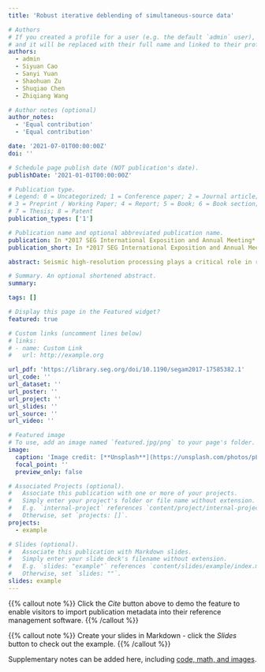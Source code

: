 ```yaml
---
title: 'Robust iterative deblending of simultaneous-source data'

# Authors
# If you created a profile for a user (e.g. the default `admin` user), write the username (folder name) here
# and it will be replaced with their full name and linked to their profile.
authors:
  - admin
  - Siyuan Cao
  - Sanyi Yuan
  - Shaohuan Zu
  - Shuqiao Chen
  - Zhiqiang Wang

# Author notes (optional)
author_notes:
  - 'Equal contribution'
  - 'Equal contribution'

date: '2021-07-01T00:00:00Z'
doi: ''

# Schedule page publish date (NOT publication's date).
publishDate: '2021-01-01T00:00:00Z'

# Publication type.
# Legend: 0 = Uncategorized; 1 = Conference paper; 2 = Journal article;
# 3 = Preprint / Working Paper; 4 = Report; 5 = Book; 6 = Book section;
# 7 = Thesis; 8 = Patent
publication_types: ['1']

# Publication name and optional abbreviated publication name.
publication: In *2017 SEG International Exposition and Annual Meeting*
publication_short: In *2017 SEG International Exposition and Annual Meeting*

abstract: Seismic high-resolution processing plays a critical role in reservoir target detection. As one of the most common approaches, regularization can achieve a high-resolution inversion result. However, the performance of regularization depends on the settings of the associated parameters and constraint functions. Further, it is difficult to solve an objective function with complex constraints, and it requires designing an optimization algorithm. In addition, existing algorithms have high computational complexity, which impedes the inversion of the large data volume. To address these problems, an optimization-inspired deep learning inversion solver is proposed to solve the blind high-resolution inverse (BHRI) problems of various seismic wavelets rapidly, called BHRI-Net. The method builds on ideas from classic regularization theory and recent advances in deep learning, and it makes full use of prior information encoded in the forward operator and noise model to learn an accurate mapping relationship. It unrolls the alternating iterative BHRI algorithm into a deep neural network, and it applies the convolutional neural network to learn proximal mappings, in which all parameters of the BHRI algorithm are learned from training data. Further, the proposed network can be split into two parts and incorporate the transfer learning strategy to invert field data, which increases the flexibility of the proposed network and reduces training time. Finally, the tests on synthetic and field data show that the proposed method can effectively invert the high-resolution data and seismic wavelet from observation data with improved accuracy and high computational efficiency.

# Summary. An optional shortened abstract.
summary:

tags: []

# Display this page in the Featured widget?
featured: true

# Custom links (uncomment lines below)
# links:
# - name: Custom Link
#   url: http://example.org

url_pdf: 'https://library.seg.org/doi/10.1190/segam2017-17585382.1'
url_code: ''
url_dataset: ''
url_poster: ''
url_project: ''
url_slides: ''
url_source: ''
url_video: ''

# Featured image
# To use, add an image named `featured.jpg/png` to your page's folder.
image:
  caption: 'Image credit: [**Unsplash**](https://unsplash.com/photos/pLCdAaMFLTE)'
  focal_point: ''
  preview_only: false

# Associated Projects (optional).
#   Associate this publication with one or more of your projects.
#   Simply enter your project's folder or file name without extension.
#   E.g. `internal-project` references `content/project/internal-project/index.md`.
#   Otherwise, set `projects: []`.
projects:
  - example

# Slides (optional).
#   Associate this publication with Markdown slides.
#   Simply enter your slide deck's filename without extension.
#   E.g. `slides: "example"` references `content/slides/example/index.md`.
#   Otherwise, set `slides: ""`.
slides: example
---
```


{{% callout note %}}
Click the _Cite_ button above to demo the feature to enable visitors to import publication metadata into their reference management software.
{{% /callout %}}

{{% callout note %}}
Create your slides in Markdown - click the _Slides_ button to check out the example.
{{% /callout %}}

Supplementary notes can be added here, including [code, math, and images](https://wowchemy.com/docs/writing-markdown-latex/).
